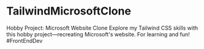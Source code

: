 # TailwindMicrosoftClone
Hobby Project: Microsoft Website Clone Explore my Tailwind CSS skills with this hobby project—recreating Microsoft's website. For learning and fun! #FrontEndDev

